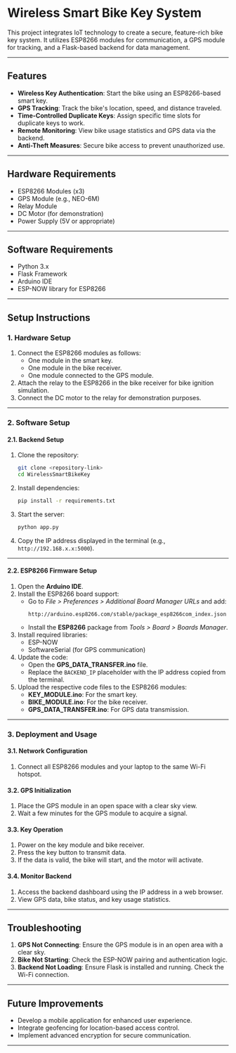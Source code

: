 # **Wireless Smart Bike Key System**  
This project integrates IoT technology to create a secure, feature-rich bike key system. It utilizes ESP8266 modules for communication, a GPS module for tracking, and a Flask-based backend for data management.  

---

## **Features**
- **Wireless Key Authentication**: Start the bike using an ESP8266-based smart key.  
- **GPS Tracking**: Track the bike's location, speed, and distance traveled.  
- **Time-Controlled Duplicate Keys**: Assign specific time slots for duplicate keys to work.  
- **Remote Monitoring**: View bike usage statistics and GPS data via the backend.  
- **Anti-Theft Measures**: Secure bike access to prevent unauthorized use.  

---

## **Hardware Requirements**
- ESP8266 Modules (x3)
- GPS Module (e.g., NEO-6M)
- Relay Module
- DC Motor (for demonstration)
- Power Supply (5V or appropriate)
  
---

## **Software Requirements**
- Python 3.x
- Flask Framework
- Arduino IDE
- ESP-NOW library for ESP8266  

---

## **Setup Instructions**

### **1. Hardware Setup**  
1. Connect the ESP8266 modules as follows:  
   - One module in the smart key.  
   - One module in the bike receiver.  
   - One module connected to the GPS module.  
2. Attach the relay to the ESP8266 in the bike receiver for bike ignition simulation.  
3. Connect the DC motor to the relay for demonstration purposes.  

---

### **2. Software Setup**

#### **2.1. Backend Setup**
1. Clone the repository:  
   ```bash
   git clone <repository-link>
   cd WirelessSmartBikeKey
   ```  
2. Install dependencies:  
   ```bash
   pip install -r requirements.txt
   ```  
3. Start the server:  
   ```bash
   python app.py
   ```  
4. Copy the IP address displayed in the terminal (e.g., `http://192.168.x.x:5000`).  

---

#### **2.2. ESP8266 Firmware Setup**  
1. Open the **Arduino IDE**.  
2. Install the ESP8266 board support:  
   - Go to *File > Preferences > Additional Board Manager URLs* and add:  
     ```
     http://arduino.esp8266.com/stable/package_esp8266com_index.json
     ```  
   - Install the **ESP8266** package from *Tools > Board > Boards Manager*.  
3. Install required libraries:  
   - ESP-NOW  
   - SoftwareSerial (for GPS communication)  
4. Update the code:  
   - Open the **GPS_DATA_TRANSFER.ino** file.  
   - Replace the `BACKEND_IP` placeholder with the IP address copied from the terminal.  
5. Upload the respective code files to the ESP8266 modules:  
   - **KEY_MODULE.ino**: For the smart key.  
   - **BIKE_MODULE.ino**: For the bike receiver.  
   - **GPS_DATA_TRANSFER.ino**: For GPS data transmission.  

---

### **3. Deployment and Usage**

#### **3.1. Network Configuration**
1. Connect all ESP8266 modules and your laptop to the same Wi-Fi hotspot.  

#### **3.2. GPS Initialization**
1. Place the GPS module in an open space with a clear sky view.  
2. Wait a few minutes for the GPS module to acquire a signal.  

#### **3.3. Key Operation**
1. Power on the key module and bike receiver.  
2. Press the key button to transmit data.  
3. If the data is valid, the bike will start, and the motor will activate.  

#### **3.4. Monitor Backend**
1. Access the backend dashboard using the IP address in a web browser.  
2. View GPS data, bike status, and key usage statistics.  

---

## **Troubleshooting**
1. **GPS Not Connecting**: Ensure the GPS module is in an open area with a clear sky.  
2. **Bike Not Starting**: Check the ESP-NOW pairing and authentication logic.  
3. **Backend Not Loading**: Ensure Flask is installed and running. Check the Wi-Fi connection.  

---

## **Future Improvements**
- Develop a mobile application for enhanced user experience.  
- Integrate geofencing for location-based access control.  
- Implement advanced encryption for secure communication.  

---
